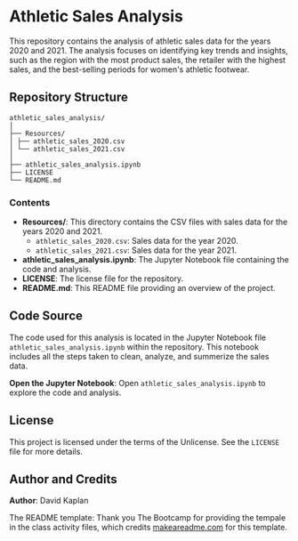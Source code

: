 # Athletic Sales Analysis
This repository contains the analysis of athletic sales data for the years 2020 and 2021. The analysis focuses on identifying key trends and insights, such as the region with the most product sales, the retailer with the highest sales, and the best-selling periods for women's athletic footwear.


## Repository Structure
```
athletic_sales_analysis/
│
├── Resources/
│ ├── athletic_sales_2020.csv
│ └── athletic_sales_2021.csv
│
├── athletic_sales_analysis.ipynb
├── LICENSE
└── README.md
```


### Contents
- **Resources/**: This directory contains the CSV files with sales data for the years 2020 and 2021.
  - `athletic_sales_2020.csv`: Sales data for the year 2020.
  - `athletic_sales_2021.csv`: Sales data for the year 2021.
- **athletic_sales_analysis.ipynb**: The Jupyter Notebook file containing the code and analysis.
- **LICENSE**: The license file for the repository.
- **README.md**: This README file providing an overview of the project.


## Code Source
The code used for this analysis is located in the Jupyter Notebook file `athletic_sales_analysis.ipynb` within the repository. This notebook includes all the steps taken to clean, analyze, and summerize the sales data.

**Open the Jupyter Notebook**:
    Open `athletic_sales_analysis.ipynb` to explore the code and analysis.


## License
This project is licensed under the terms of the Unlicense. See the `LICENSE` file for more details.


## Author and Credits
**Author**: David Kaplan<br>

The README template: Thank you The Bootcamp for providing the tempale in the class activity files, which credits [makeareadme.com](https://www.makeareadme.com/) for this template.
